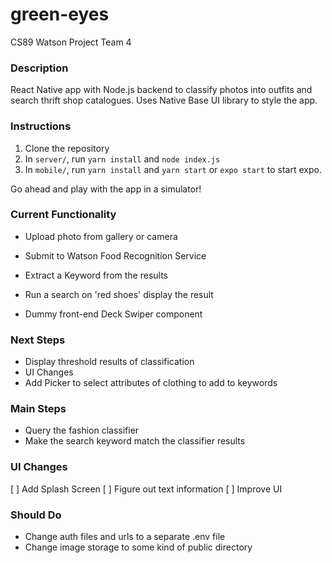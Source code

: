# green-eyes
CS89 Watson Project Team 4

### Description
React Native app with Node.js backend to classify photos into outfits and search thrift shop catalogues. Uses Native Base UI library to style the app.

### Instructions
1) Clone the repository
2) In `server/`, run `yarn install` and `node index.js`
3) In `mobile/`, run `yarn install` and `yarn start` or `expo start` to start expo.

Go ahead and play with the app in a simulator!

### Current Functionality
- Upload photo from gallery or camera
- Submit to Watson Food Recognition Service
- Extract a Keyword from the results

- Run a search on 'red shoes' display the result
- Dummy front-end Deck Swiper component

### Next Steps
- Display threshold results of classification
- UI Changes
- Add Picker to select attributes of clothing to add to keywords

### Main Steps
- Query the fashion classifier
- Make the search keyword match the classifier results

###  UI Changes
[ ] Add Splash Screen
[ ] Figure out text information
[ ] Improve UI

### Should Do
- Change auth files and urls to a separate .env file
- Change image storage to some kind of public directory

